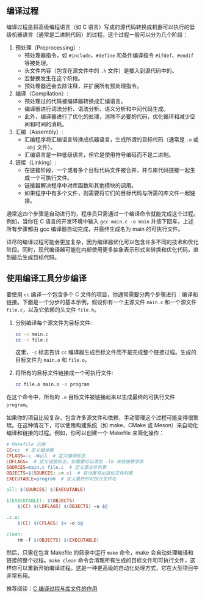 ## 编译过程

编译过程是将高级编程语言（如 C 语言）写成的源代码转换成机器可以执行的低级机器语言（通常是二进制代码）的过程。这个过程一般可以分为几个阶段：

1. 预处理（Preprocessing）:
    - 预处理器指令，如 `#include`，`#define` 和条件编译指令 `#ifdef`、`#endif` 等被处理。
    - 头文件内容（包含在源文件中的 `.h` 文件）是插入到源代码中的。
    - 宏替换发生在这个阶段。
    - 预处理器还会去除注释，并扩展所有预处理指令。
2. 编译（Compilation）:
    - 预处理过的代码被编译器转换成汇编语言。
    - 编译器进行词法分析、语法分析、语义分析和中间代码生成。
    - 此外，编译器进行了优化的处理，消除不必要的代码，优化循环和减少空间和时间的消耗。
3. 汇编（Assembly）:
    - 汇编程序将汇编语言转换成机器语言，生成所谓的目标代码（通常是 `.o` 或 `.obj` 文件）。
    - 汇编语言是一种低级语言，但它是使用符号编码而不是二进制。
4. 链接（Linking）:
    - 在链接阶段，一个或者多个目标代码文件被合并，并与库代码链接一起生成一个可执行文件。
    - 链接器解决程序中对库函数和其他模块的调用。
    - 如果程序中有多个文件，则需要将它们的目标代码与所需的库文件一起链接。

通常这四个步骤是自动进行的，程序员只需通过一个编译命令就能完成这个过程。例如，当你在 C 语言的开发环境中输入 `gcc main.c -o main` 并按下回车，上述所有步骤都由 gcc 编译器自动完成，并最终生成名为 main 的可执行文件。

详尽的编译过程可能会更加复杂，因为编译器优化可以包含许多不同的技术和优化阶段。同时，现代编译器可能在内部使用更多抽象表示形式来转换和优化代码，直到最后生成目标代码。

## 使用编译工具分步编译

要使用 `cc` 编译一个包含多个 C 文件的项目，你通常需要分两个步骤进行：编译和链接。下面是一个分步的基本示例，假设你有一个主源文件 `main.c` 和一个源文件 `file.c`，以及它依赖的头文件 `file.h`。

1. 分别编译每个源文件为目标文件:

    ```sh
    cc -c main.c
    cc -c file.c
    ```

    这里，`-c` 标志告诉 `cc` 编译器生成目标文件而不是完成整个链接过程。生成的目标文件为 `main.o` 和 `file.o`。

2. 将所有的目标文件链接成一个可执行文件:

    ```sh
    cc file.o main.o -o program
    ```

在这个命令中，所有的 `.o` 目标文件被链接起来以生成最终的可执行文件 `program`。

如果你的项目比较复杂，包含许多源文件和依赖，手动管理这个过程可能变得很繁琐。在这种情况下，可以使用构建系统（如 make、CMake 或 Meson）来自动化编译和链接的过程。例如，你可以创建一个 Makefile 来简化操作：

```makefile
# Makefile 示例
CC=cc  # 定义编译器
CFLAGS=-c -Wall  # 定义编译标志
LDFLAGS=  # 定义链接标志，如需要可以添加 -lm 来链接数学库
SOURCES=main.c file.c  # 定义源文件列表
OBJECTS=$(SOURCES:.c=.o)  # 自动推导出目标文件列表
EXECUTABLE=program  # 定义最终的可执行文件名

all: $(SOURCES) $(EXECUTABLE)

$(EXECUTABLE): $(OBJECTS)
	$(CC) $(LDFLAGS) $(OBJECTS) -o $@

.c.o:
	$(CC) $(CFLAGS) $< -o $@

clean:
	rm -f $(OBJECTS) $(EXECUTABLE)
```

然后，只需在包含 Makefile 的目录中运行 `make` 命令，make 会自动处理编译和链接的整个过程。`make clean` 命令会清理所有生成的目标文件和可执行文件，这样你可以重新开始编译过程。这是一种更高级的自动化处理方式，它在大型项目中非常有用。

推荐阅读：[C 编译过程与库文件的作用](https://mapan1984.github.io/program/2018/03/10/C-%E7%BC%96%E8%AF%91%E8%BF%87%E7%A8%8B%E4%B8%8E%E5%BA%93%E6%96%87%E4%BB%B6%E7%9A%84%E4%BD%9C%E7%94%A8/)